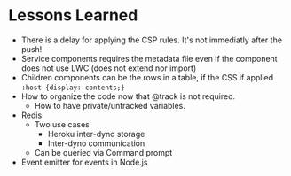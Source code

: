 # Lessons Learned

-   There is a delay for applying the CSP rules. It's not immediatly after the push!
-   Service components requires the metadata file even if the component does not use LWC (does not extend nor import)
-   Children components can be the rows in a table, if the CSS if applied `:host {display: contents;}`
-   How to organize the code now that @track is not required.
    -   How to have private/untracked variables.
-   Redis
    -   Two use cases
        -   Heroku inter-dyno storage
        -   Inter-dyno communication
    -   Can be queried via Command prompt
-   Event emitter for events in Node.js
